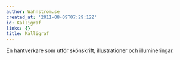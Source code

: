```yaml
---
author: Wahnstrom.se
created_at: '2011-08-09T07:29:12Z'
id: Kalligraf
links: {}
title: Kalligraf
---
```


En hantverkare som utför skönskrift, illustrationer och illumineringar.